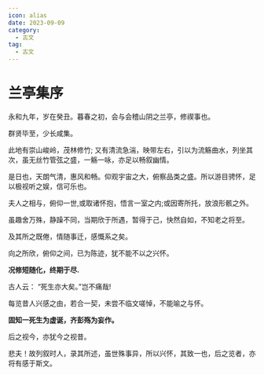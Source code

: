 ```yaml
---
icon: alias
date: 2023-09-09
category:
  - 古文
tag:
  - 古文
---
```



# 兰亭集序

<!-- more -->


永和九年，岁在癸丑。暮春之初，会与会稽山阴之兰亭，修禊事也。

群贤毕至，少长咸集。

此地有崇山峻岭，茂林修竹; 又有清流急湍，映带左右，引以为流觞曲水，列坐其次，虽无丝竹管弦之盛，一觞一咏，亦足以畅叙幽情。

是日也，天朗气清，惠风和畅。仰观宇宙之大，俯察品类之盛。所以游目骋怀，足以极视听之娱，信可乐也。

夫人之相与，俯仰一世,或取诸怀抱，悟言一室之内;或因寄所托，放浪形骸之外。

虽趣舍万殊，静躁不同，当期欣于所遇，暂得于己，快然自如，不知老之将至。

及其所之既倦，情随事迁，感慨系之矣。

向之所欣，俯仰之间，已为陈迹，犹不能不以之兴怀。

<strong>况修短随化，终期于尽.</strong>

古人云： “死生亦大矣。”岂不痛哉!

每览昔人兴感之由，若合一契，未尝不临文嗟悼，不能喻之与怀。

<strong> 固知一死生为虚诞，齐彭殇为妄作。</strong>

后之视今，亦犹今之视昔。

悲夫！故列叙时人，录其所述，虽世殊事异，所以兴怀，其致一也，后之览者，亦将有感于斯文。